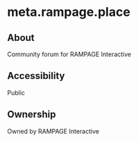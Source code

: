 # meta.rampage.place

## About

Community forum for RAMPAGE Interactive

## Accessibility

Public

## Ownership

Owned by RAMPAGE Interactive
